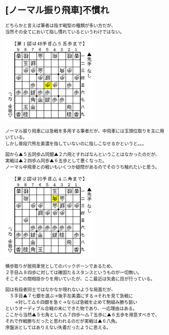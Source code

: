 # [ノーマル振り飛車]不慣れ  

どちらかと言えば筆者は指す戦型の種類が多い方だが、  
当然その全てにおいて指し慣れているというわけではない。  

![](images/20130203072017.png)  

ノーマル振り飛車には急戦を多用する筆者だが、中飛車には玉頭位取りを主に用いている。  
しかし普段穴熊左美濃を指していないのに指しこなせるかというと。。。  

図から▲５五同歩△同銀▲２六飛とすればなんということはなかったのだが、  
実戦は▲２四歩△同歩▲６五歩として悪くなった。  
ノーマル中飛車との戦いもいくつか疑問があるのでそのうち触れたいと思う。  

![](images/20130203072016.png)  

横歩取りが居飛車党としてのバックボーンであるため、  
２手目△８四歩に対しては確固たるスタンスというものが一切無い。  
そこそこの間相掛かりを用いていたが、ここ最近は矢倉に目が行っている。  

図は有段者同士ではなかなか現れないような局面だが、  
　５手目▲７七銀を選ぶ→後手左美濃にする→それを見て急戦に  
　　→対して△６四銀を急ぐ→ならば急戦を止めて駒組み勝ち狙い  
というオーディブル合戦の末にできた物であり、一応理由はある。  
ここから当然▲５七角として△７四歩～△７五歩に▲６五歩を用意すべきで、  
それで作戦勝ちだったと思われるのだが実戦は▲６八角。  
序盤派としてはありえない失着だったように思える。  
